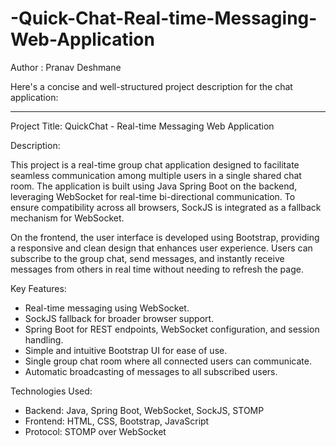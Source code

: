 # -Quick-Chat-Real-time-Messaging-Web-Application

Author : Pranav Deshmane

Here's a concise and well-structured project description for the chat application:

---

Project Title: QuickChat - Real-time Messaging Web Application

Description:

This project is a real-time group chat application designed to facilitate seamless communication among multiple users in a single shared chat room. The application is built using Java Spring Boot on the backend, leveraging WebSocket for real-time bi-directional communication. To ensure compatibility across all browsers, SockJS is integrated as a fallback mechanism for WebSocket.

On the frontend, the user interface is developed using Bootstrap, providing a responsive and clean design that enhances user experience. Users can subscribe to the group chat, send messages, and instantly receive messages from others in real time without needing to refresh the page.

Key Features:

* Real-time messaging using WebSocket.
* SockJS fallback for broader browser support.
* Spring Boot for REST endpoints, WebSocket configuration, and session handling.
* Simple and intuitive Bootstrap UI for ease of use.
* Single group chat room where all connected users can communicate.
* Automatic broadcasting of messages to all subscribed users.

Technologies Used:

* Backend: Java, Spring Boot, WebSocket, SockJS, STOMP
* Frontend: HTML, CSS, Bootstrap, JavaScript
* Protocol: STOMP over WebSocket
